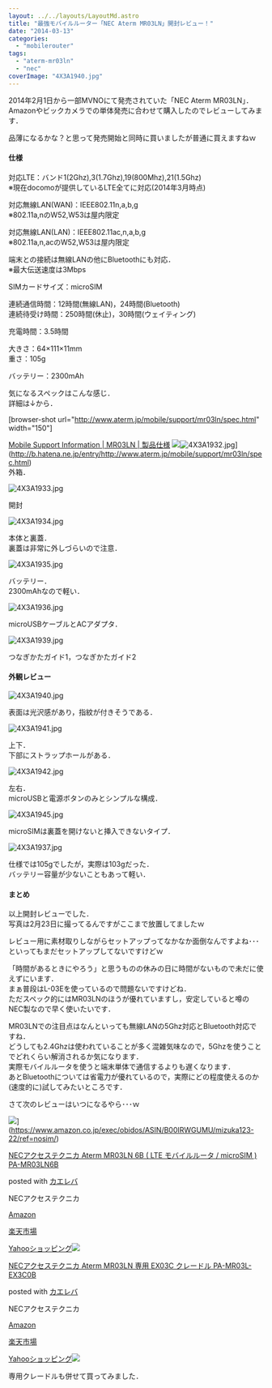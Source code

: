 ```yaml
---
layout: ../../layouts/LayoutMd.astro
title: "最強モバイルルーター「NEC Aterm MR03LN」開封レビュー！"
date: "2014-03-13"
categories: 
  - "mobilerouter"
tags: 
  - "aterm-mr03ln"
  - "nec"
coverImage: "4X3A1940.jpg"
---
```


2014年2月1日から一部MVNOにて発売されていた「NEC Aterm MR03LN」．  
Amazonやビックカメラでの単体発売に合わせて購入したのでレビューしてみます．

品薄になるかな？と思って発売開始と同時に買いましたが普通に買えますねｗ

#### 仕様

対応LTE：バンド1(2Ghz),3(1.7Ghz),19(800Mhz),21(1.5Ghz)  
※現在docomoが提供しているLTE全てに対応(2014年3月時点)

対応無線LAN(WAN)：IEEE802.11n,a,b,g  
※802.11a,nのW52,W53は屋内限定

対応無線LAN(LAN)：IEEE802.11ac,n,a,b,g  
※802.11a,n,acのW52,W53は屋内限定

端末との接続は無線LANの他にBluetoothにも対応．  
※最大伝送速度は3Mbps

SIMカードサイズ：microSIM

連続通信時間：12時間(無線LAN)，24時間(Bluetooth)  
連続待受け時間：250時間(休止)，30時間(ウェイティング)

充電時間：3.5時間

大きさ：64×111×11mm  
重さ：105g

バッテリー：2300mAh

気になるスペックはこんな感じ．  
詳細は↓から．

\[browser-shot url="http://www.aterm.jp/mobile/support/mr03ln/spec.html" width="150"\]

[Mobile Support Information | MR03LN | 製品仕様](http://www.aterm.jp/mobile/support/mr03ln/spec.html) ![](/archive/images/4X3A1932.jpg)![4X3A1932.jpg](/archive/images/12732217345_fcb2eb0c35_b.jpg)](http://b.hatena.ne.jp/entry/http://www.aterm.jp/mobile/support/mr03ln/spec.html)  
外箱．

![4X3A1933.jpg](/archive/images/12732391313_4034597a96_b.jpg)
 
開封

![4X3A1934.jpg](/archive/images/12732224945_bf14b1e7f5_b.jpg)
 
本体と裏蓋．  
裏蓋は非常に外しづらいので注意．

![4X3A1935.jpg](/archive/images/12732699924_ec8814217d_b.jpg)
 
バッテリー．  
2300mAhなので軽い．

![4X3A1936.jpg](/archive/images/12732399983_6269510ac6_b.jpg)
 
microUSBケーブルとACアダプタ．

![4X3A1939.jpg](/archive/images/12732238805_54f906029c_b.jpg)
 
つなぎかたガイド1，つなぎかたガイド2

#### 外観レビュー

![4X3A1940.jpg](/archive/images/12732715454_47eb8abd6f_b.jpg)
 
表面は光沢感があり，指紋が付きそうである．

![4X3A1941.jpg](/archive/images/12732246545_12b423d0b6_b.jpg)
 
上下．  
下部にストラップホールがある．

![4X3A1942.jpg](/archive/images/12732418303_8437dd7814_b.jpg)
 
左右．  
microUSBと電源ボタンのみとシンプルな構成．

![4X3A1945.jpg](/archive/images/12732428463_5f31b1b805_b.jpg)
 
microSIMは裏蓋を開けないと挿入できないタイプ．

![4X3A1937.jpg](/archive/images/12732707314_ec6c38d77b_b.jpg)
 
仕様では105gでしたが，実際は103gだった．  
バッテリー容量が少ないこともあって軽い．

#### まとめ

以上開封レビューでした．  
写真は2月23日に撮ってるんですがここまで放置してましたｗ

レビュー用に素材取りしながらセットアップってなかなか面倒なんですよね･･･  
といってもまだセットアップしてないですけどｗ

「時間があるときにやろう」と思うものの休みの日に時間がないもので未だに使えずにいます．  
まぁ普段はL-03Eを使っているので問題ないですけどね．  
ただスペック的にはMR03LNのほうが優れていますし，安定していると噂のNEC製なので早く使いたいです．

MR03LNでの注目点はなんといっても無線LANの5Ghz対応とBluetooth対応ですね．  
どうしても2.4Ghzは使われていることが多く混雑気味なので，5Ghzを使うことでどれくらい解消されるか気になります．  
実際モバイルルータを使うと端末単体で通信するよりも遅くなります．  
あとBluetoothについては省電力が優れているので，実際にどの程度使えるのか(速度的に)試してみたいところです．

さて次のレビューはいつになるやら･･･ｗ

![](/archive/images/419RwQTGapL._SL160_.jpg)](https://www.amazon.co.jp/exec/obidos/ASIN/B00IRWGUMU/mizuka123-22/ref=nosim/)

[NECアクセステクニカ Aterm MR03LN 6B ( LTE モバイルルータ / microSIM ) PA-MR03LN6B](https://www.amazon.co.jp/exec/obidos/ASIN/B00IRWGUMU/mizuka123-22/ref=nosim/)

posted with [カエレバ](http://kaereba.com)

NECアクセステクニカ

[Amazon](http://www.amazon.co.jp/gp/search?keywords=MR03LN%20PA-MR03LN6B&__mk_ja_JP=%83J%83%5E%83J%83i&tag=mizuka123-22 "アマゾン")

[楽天市場](http://hb.afl.rakuten.co.jp/hgc/032b53ee.4b34c5ee.0f4a541e.f440145e/?pc=http%3A%2F%2Fsearch.rakuten.co.jp%2Fsearch%2Fmall%2FMR03LN%2520PA-MR03LN6B%2F-%2Ff.1-p.1-s.1-sf.0-st.A-v.2%3Fx%3D0%26scid%3Daf_ich_link_urltxt%26m%3Dhttp%3A%2F%2Fm.rakuten.co.jp%2F "楽天市場")

[Yahooショッピング![](/archive/images/31pE631DLjL._SL160_.jpg)](//ck.jp.ap.valuecommerce.com/servlet/referral?sid=3066752&pid=881990642&vc_url=http%3A%2F%2Fshopping.search.yahoo.co.jp%2Fsearch%3FuIv%3Don%26ei%3DUTF-8%26tab_ex%3Dcommerce%26slider%3D0%26va%3DMR03LN%2520PA-MR03LN6B "Yahooショッピング")

[NECアクセステクニカ Aterm MR03LN 専用 EX03C クレードル PA-MR03L-EX3C0B](https://www.amazon.co.jp/exec/obidos/ASIN/B00IIHVMOK/mizuka123-22/ref=nosim/)

posted with [カエレバ](http://kaereba.com)

NECアクセステクニカ

[Amazon](http://www.amazon.co.jp/gp/search?keywords=MR03LN%20EX03C%20PA-MR03L-EX3C0B&__mk_ja_JP=%83J%83%5E%83J%83i&tag=mizuka123-22 "アマゾン")

[楽天市場](http://hb.afl.rakuten.co.jp/hgc/032b53ee.4b34c5ee.0f4a541e.f440145e/?pc=http%3A%2F%2Fsearch.rakuten.co.jp%2Fsearch%2Fmall%2FMR03LN%2520EX03C%2520PA-MR03L-EX3C0B%2F-%2Ff.1-p.1-s.1-sf.0-st.A-v.2%3Fx%3D0%26scid%3Daf_ich_link_urltxt%26m%3Dhttp%3A%2F%2Fm.rakuten.co.jp%2F "楽天市場")

[Yahooショッピング![](//ad.jp.ap.valuecommerce.com/servlet/gifbanner?sid=3066752&pid=881990642)](//ck.jp.ap.valuecommerce.com/servlet/referral?sid=3066752&pid=881990642&vc_url=http%3A%2F%2Fshopping.search.yahoo.co.jp%2Fsearch%3FuIv%3Don%26ei%3DUTF-8%26tab_ex%3Dcommerce%26slider%3D0%26va%3DMR03LN%2520EX03C%2520PA-MR03L-EX3C0B "Yahooショッピング")

専用クレードルも併せて買ってみました．
